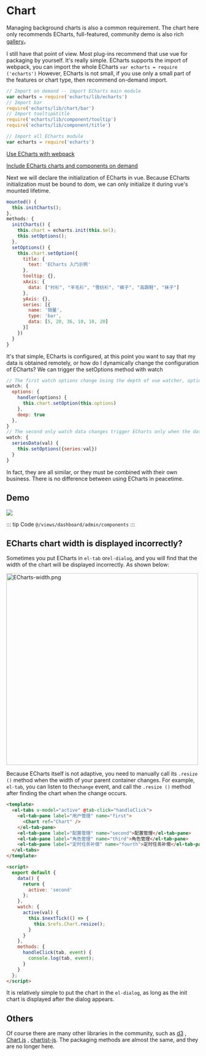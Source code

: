 # Chart

Managing background charts is also a common requirement. The chart here only recommends ECharts, full-featured, community demo is also rich [gallery](http://gallery.echartsjs.com/explore.html)。

I still have that point of view. Most plug-ins recommend that use vue for packaging by yourself. It's really simple. ECharts supports the import of webpack, you can import the whole ECharts `var echarts = require ('echarts')` However, ECharts is not small, if you use only a small part of the features or chart type, then recommend on-demand import.

```js
// Import on demand -- import ECharts main module
var echarts = require('echarts/lib/echarts')
// Import bar
require('echarts/lib/chart/bar')
// Import tooltip&title
require('echarts/lib/component/tooltip')
require('echarts/lib/component/title')

// Import all ECharts module
var echarts = require('echarts')
```

[Use ECharts with webpack](https://ecomfe.github.io/echarts-doc/public/en/tutorial.html#Use%20ECharts%20with%20webpack)

[Include ECharts charts and components on demand](https://ecomfe.github.io/echarts-doc/public/en/tutorial.html#Use%20ECharts%20with%20webpack)

Next we will declare the initialization of ECharts in vue. Because ECharts initialization must be bound to dom, we can only initialize it during vue's mounted lifetime.

```js
mounted() {
  this.initCharts();
},
methods: {
  initCharts() {
    this.chart = echarts.init(this.$el);
    this.setOptions();
  },
  setOptions() {
    this.chart.setOption({
      title: {
        text: 'ECharts 入门示例'
      },
      tooltip: {},
      xAxis: {
        data: ["衬衫", "羊毛衫", "雪纺衫", "裤子", "高跟鞋", "袜子"]
      },
      yAxis: {},
      series: [{
        name: '销量',
        type: 'bar',
        data: [5, 20, 36, 10, 10, 20]
      }]
    })
  }
}
```

It's that simple, ECharts is configured, at this point you want to say that my data is obtained remotely, or how do I dynamically change the configuration of ECharts? We can trigger the setOptions method with watch

```js
// The first watch options change Using the depth of vue watcher, options are re-setOption
watch: {
  options: {
    handler(options) {
      this.chart.setOption(this.options)
    },
    deep: true
  },
}
// The second only watch data changes trigger ECharts only when the data changes
watch: {
  seriesData(val) {
    this.setOptions({series:val})
  }
}
```

In fact, they are all similar, or they must be combined with their own business. There is no difference between using ECharts in peacetime.

## Demo

![](https://adempiere-vue.gitee.io/gitee-cdn/adempiere-vue-site/137aeadd-ad0e-4b21-badd-c53f96b7482b.gif)

::: tip Code
`@/views/dashboard/admin/components`
:::

## ECharts chart width is displayed incorrectly?

Sometimes you put ECharts in `el-tab` or`el-dialog`, and you will find that the width of the chart will be displayed incorrectly. As shown below:

<img :src="$withBase('/images/ECharts-width.png')" alt="ECharts-width.png" width="500px">

Because ECharts itself is not adaptive, you need to manually call its `.resize ()` method when the width of your parent container changes.
For example, `el-tab`, you can listen to the`change` event, and call the `.resize ()` method after finding the chart when the change occurs.

```html
<template>
  <el-tabs v-model="active" @tab-click="handleClick">
    <el-tab-pane label="用户管理" name="first">
      <Chart ref="Chart" />
    </el-tab-pane>
    <el-tab-pane label="配置管理" name="second">配置管理</el-tab-pane>
    <el-tab-pane label="角色管理" name="third">角色管理</el-tab-pane>
    <el-tab-pane label="定时任务补偿" name="fourth">定时任务补偿</el-tab-pane>
  </el-tabs>
</template>

<script>
  export default {
    data() {
      return {
        active: 'second'
      };
    },
    watch: {
      active(val) {
        this.$nextTick(() => {
          this.$refs.Chart.resize();
        }
      }
    },
    methods: {
      handleClick(tab, event) {
        console.log(tab, event);
      }
    }
  };
</script>
```

It is relatively simple to put the chart in the `el-dialog`, as long as the init chart is displayed after the dialog appears.

## Others

Of course there are many other libraries in the community, such as [d3](https://github.com/d3/d3) , [Chart.js](https://github.com/chartjs/Chart.js) , [chartist-js](https://github.com/gionkunz/chartist-js). The packaging methods are almost the same, and they are no longer here.
